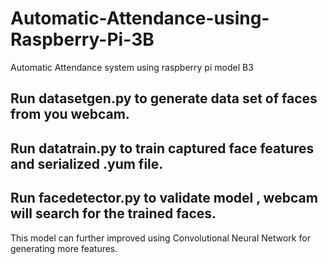 # Automatic-Attendance-using-Raspberry-Pi-3B
Automatic Attendance system using raspberry pi model B3
## Run datasetgen.py to generate data set of faces from you webcam.
## Run datatrain.py to train captured face features and serialized .yum file.
## Run facedetector.py to validate model , webcam will search for the trained faces.
This model can further improved using Convolutional Neural Network for generating more features.
